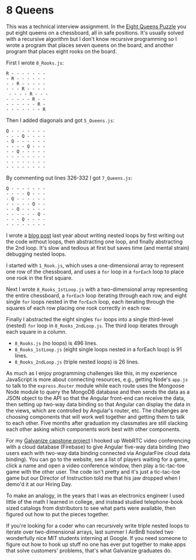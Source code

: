 # 8 Queens

This was a technical interview assignment. In the [Eight Queens Puzzle](https://en.wikipedia.org/wiki/Eight_queens_puzzle) you put eight queens on a chessboard, all in safe positions. It's usually solved with a recursive algorithm but I don't know recursive programming so I wrote a program that places seven queens on the board, and another program that places eight rooks on the board.

First I wrote ```8_Rooks.js```:

```
R - - - - - - -
- R - - - - - -
- - R - - - - -
- - - R - - - -
 - - - - R - - -
- - - - - R - -
- - - - - - R -
- - - - - - - R
```

Then I added diagonals and got ```5_Queens.js```:

```
Q - - - - - - -
- - - Q - - - -
- Q - - - - - -
- - - - Q - - -
- - Q - - - - -
- - - - - - - -
- - - - - - - -
- - - - - - - -
```

By commenting out lines 326-332 I got ```7_Queens.js```:

```
Q - - - - - - -
- - - - Q - - -
- Q - - - - - -
- - - - - Q - -
- - Q - - - - -
- - - - - - Q -
- - - Q - - - -
- - - - - - - -
```

I wrote a [blog post](https://github.com/tdkehoe/blog/wiki/Abstracting-JavaScript) last year about writing nested loops by first writing out the code without loops, then abstracting one loop, and finally abstracting the 2nd loop. It's slow and tedious at first but saves time (and mental strain) debugging nested loops.

I started with ```1_Rook.js```, which uses a one-dimensional array to represent one row of the chessboard, and uses a ```for``` loop in a ```forEach``` loop to place one rook in the first square.

Next I wrote ```8_Rooks_1stLoop.js``` with a two-dimensional array representing the entire chessboard, a ```forEach``` loop iterating through each row, and eight single ```for``` loops nested in the ```forEach``` loop,
each iterating through the squares of each row placing one rook correctly in each row.

Finally I abstracted the eight singles ```for``` loops into a single third-level (nested) ```for``` loop in ```8_Rooks_2ndLoop.js```. The third loop iterates through each square in a column.

* ```8_Rooks.js``` (no loops) is 496 lines.
* ```8_Rooks_1stLoop.js``` (eight single loops nested in a forEach loop) is 91 lines.
* ```8_Rooks_2ndLoop.js``` (triple nested loops) is 26 lines.

As much as I enjoy programming challenges like this, in my experience JavaScript is more about connecting resources, e.g., getting Node's ```app.js``` to talk to the ```express.Router``` module while each route uses the Mongoose Node module to query the MongoDB database and then sends the data as a JSON object to the API so that the Angular front-end can receive the data, then setting up two-way data binding so that Angular can display
the data in the views, which are controlled by Angular's router, etc. The challenges are choosing components that will work well together and getting them to talk to each other. Five months after graduation my classmates are still slacking each other asking which components work best with other components.

For my [Galvanize capstone project](https://github.com/tdkehoe/peerjs) I hooked up WebRTC video conferencing with a cloud database (Firebase) to give Angular five-way data binding (two users each with two-way data binding connected via AngularFire cloud data binding). You can go to the website, see a list of players waiting for a game, click a name and open a video conference window, then play a tic-tac-toe game with the other user. The code isn't pretty and it's just a tic-tac-toe game but our Director of Instruction told me that his jaw dropped when I demo'd it at our Hiring Day.

To make an analogy, in the years that I was an electronics engineer I used little of the math I learned in college, and instead studied telephone-book sized catalogs from distributors to see what parts were available, then figured out how to put the pieces together.

If you're looking for a coder who can recursively write triple nested loops to iterate over two-dimensional arrays, last summer I AirBnB hosted two wonderfully nice MIT students interning at Google. If you need
someone to figure out how to hook up stuff no one has ever put together to make apps that solve customers' problems, that's what Galvanize graduates do.
